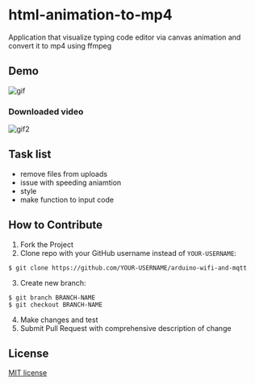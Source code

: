 # html-animation-to-mp4
Application that visualize typing code editor via canvas animation and convert it to mp4 using ffmpeg
## Demo
![gif](https://github.com/WiktorK02/image-to-arduino/assets/123249470/389d907c-a82a-4229-b36a-5f71f3b50138)

### Downloaded video
![gif2](https://github.com/WiktorK02/image-to-arduino/assets/123249470/3103a1b9-c8ea-49d4-a8cc-223d94715bcf)

## Task list
* remove files from uploads
* issue with speeding aniamtion 
* style
* make function to input code
## How to Contribute
1. Fork the Project
2. Clone repo with your GitHub username instead of ```YOUR-USERNAME```:<br>
```
$ git clone https://github.com/YOUR-USERNAME/arduino-wifi-and-mqtt
```
3. Create new branch:<br>
```
$ git branch BRANCH-NAME 
$ git checkout BRANCH-NAME
```
4. Make changes and test<br>
5. Submit Pull Request with comprehensive description of change
## License 
[MIT license](LICENSE)
